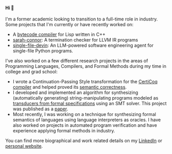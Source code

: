 #### Hi 👋

I'm a former academic looking to transition to a full-time role in industry. Some projects that I'm currently or have recently worked on:

- A [bytecode compiler](https://github.com/anvayg/bytecode-compiler) for Lisp written in C++
- [sarah-connor](https://github.com/cceckman/sarah-connor): A termination checker for LLVM IR programs
- [single-file-devin](https://github.com/stefanlance/single_file_devin): An LLM-powered software engineering agent for single-file Python programs.

I've also worked on a few different research projects in the areas of Programming Languages, Compilers, and Formal Methods during my time in college and grad school:

-  I wrote a Continuation-Passing Style transformation for the [CertiCoq compiler](https://github.com/certiCoq/certicoq/)
   and helped proved its [semantic correctness](https://scholar.google.com/citations?view_op=view_citation&hl=en&user=kR6ogecAAAAJ&citation_for_view=kR6ogecAAAAJ:u5HHmVD_uO8C). 
 - I developed and implemented an algorithm for synthesizing (automatically generating) string-manipulating programs modeled as [transducers from formal specifications](https://github.com/anvayg/transducer-repair) using an SMT solver. This project was published as a [paper](https://scholar.google.com/citations?view_op=view_citation&hl=en&user=kR6ogecAAAAJ&citation_for_view=kR6ogecAAAAJ:u-x6o8ySG0sC).
 - Most recently, I was working on a technique for synthesizing formal semantics of languages using language interpreters as oracles. I have also worked on projects in automated program verification and have experience applying formal methods in industry.


You can find more biographical and work related details on my [LinkedIn](https://www.linkedin.com/in/anvay-grover) or [personal website](https://anvayg.github.io).

 
<!--
**anvayg/anvayg** is a ✨ _special_ ✨ repository because its `README.md` (this file) appears on your GitHub profile.

Here are some ideas to get you started:

- 🔭 I’m currently working on ...
- 🌱 I’m currently learning ...
- 👯 I’m looking to collaborate on ...
- 🤔 I’m looking for help with ...
- 💬 Ask me about ...
- 📫 How to reach me: ...
- 😄 Pronouns: ...
- ⚡ Fun fact: ...
-->
